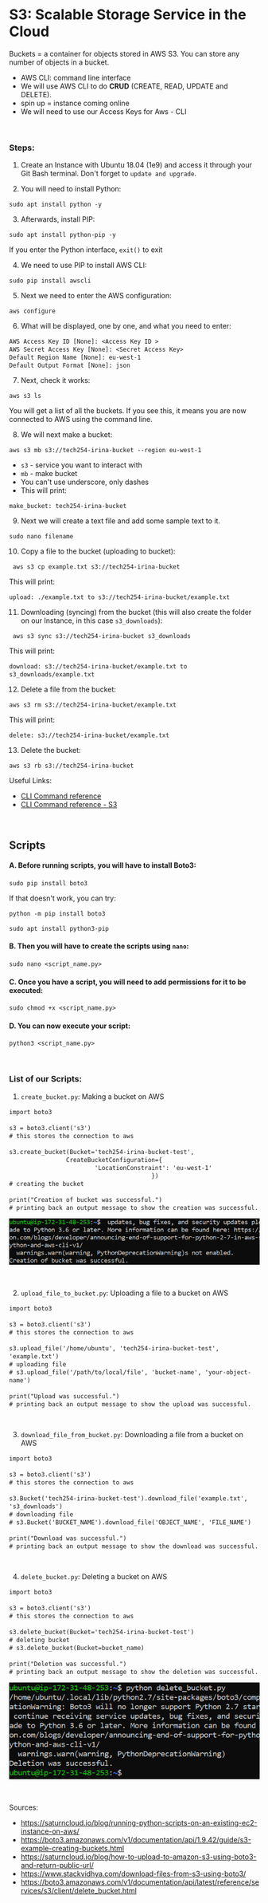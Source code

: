 # S3: Scalable Storage Service in the Cloud

Buckets = a container for objects stored in AWS S3. You can store any number of objects in a bucket.

* AWS CLI: command line interface
* We will use AWS CLI to do **CRUD** (CREATE, READ, UPDATE and DELETE).
* spin up = instance coming online
* We will need to use our Access Keys for Aws - CLI 

<br>

### Steps:
1. Create an Instance with Ubuntu 18.04 (1e9) and access it through your Git Bash terminal. Don't forget to `update and upgrade`.

2. You will need to install Python: 
```
sudo apt install python -y
```

3. Afterwards, install PIP:
```
sudo apt install python-pip -y
```

If you enter the Python interface, `exit()` to exit 

4. We need to use PIP to install AWS CLI:
```
sudo pip install awscli
```

5. Next we need to enter the AWS configuration:
```
aws configure
```

6. What will be displayed, one by one, and what you need to enter:
```
AWS Access Key ID [None]: <Access Key ID >
AWS Secret Access Key [None]: <Secret Access Key>
Default Region Name [None]: eu-west-1
Default Output Format [None]: json
```

7. Next, check it works:
```
aws s3 ls
```
You will get a list of all the buckets. If you see this, it means you are now connected to AWS using the command line.

8. We will next make a bucket:
```
aws s3 mb s3://tech254-irina-bucket --region eu-west-1
```

* `s3` - service you want to interact with
* `mb` - make bucket
* You can't use underscore, only dashes
* This will print:
```
make_bucket: tech254-irina-bucket
```

9. Next we will create a text file and add some sample text to it.
```
sudo nano filename
```

10. Copy a file to the bucket (uploading to bucket):
```
 aws s3 cp example.txt s3://tech254-irina-bucket 
```
This will print:
```
upload: ./example.txt to s3://tech254-irina-bucket/example.txt
```

11. Downloading (syncing) from the bucket (this will also create the folder on our Instance, in this case `s3_downloads`):
```
 aws s3 sync s3://tech254-irina-bucket s3_downloads
```

This will print:
```
download: s3://tech254-irina-bucket/example.txt to s3_downloads/example.txt
```

12. Delete a file from the bucket:
```
aws s3 rm s3://tech254-irina-bucket/example.txt
```

This will print:
```
delete: s3://tech254-irina-bucket/example.txt
```

13. Delete the bucket:

```
aws s3 rb s3://tech254-irina-bucket
```

Useful Links:
- [CLI Command reference](https://docs.aws.amazon.com/cli/latest/)
- [CLI Command reference - S3](https://docs.aws.amazon.com/cli/latest/reference/s3/)



<br>

## Scripts

#### A. Before running scripts, you will have to install Boto3:
```
sudo pip install boto3
```
If that doesn't work, you can try:

```
python -m pip install boto3
```

```
sudo apt install python3-pip
```

#### B. Then you will have to create the scripts using `nano`:
```
sudo nano <script_name.py>
```

#### C. Once you have a script, you will need to add permissions for it to be executed:
```
sudo chmod +x <script_name.py>
```

#### D. You can now execute your script:
```
python3 <script_name.py>
```
<br>

### List of our Scripts:

1. `create_bucket.py`: Making a bucket on AWS
```
import boto3

s3 = boto3.client('s3')
# this stores the connection to aws

s3.create_bucket(Bucket='tech254-irina-bucket-test',
                CreateBucketConfiguration={
                        'LocationConstraint': 'eu-west-1'
                                        })
# creating the bucket

print("Creation of bucket was successful.")
# printing back an output message to show the creation was successful.
```

![AltText](Images/creation_successful.png)

<br>

2. `upload_file_to_bucket.py`: Uploading a file to a bucket on AWS
```
import boto3

s3 = boto3.client('s3')
# this stores the connection to aws

s3.upload_file('/home/ubuntu', 'tech254-irina-bucket-test', 'example.txt')
# uploading file
# s3.upload_file('/path/to/local/file', 'bucket-name', 'your-object-name')

print("Upload was successful.")
# printing back an output message to show the upload was successful.
```

<br>

3. `download_file_from_bucket.py`: Downloading a file from a bucket on AWS
```
import boto3

s3 = boto3.client('s3')
# this stores the connection to aws

s3.Bucket('tech254-irina-bucket-test').download_file('example.txt', 's3_downloads')
# downloading file
# s3.Bucket('BUCKET_NAME').download_file('OBJECT_NAME', 'FILE_NAME')

print("Download was successful.")
# printing back an output message to show the download was successful.

```

<br>

4. `delete_bucket.py`: Deleting a bucket on AWS
```
import boto3

s3 = boto3.client('s3')
# this stores the connection to aws

s3.delete_bucket(Bucket='tech254-irina-bucket-test')
# deleting bucket
# s3.delete_bucket(Bucket=bucket_name)

print("Deletion was successful.")
# printing back an output message to show the deletion was successful.
```
![AltText](Images/deletion_successful.png)

<br>

Sources:

- https://saturncloud.io/blog/running-python-scripts-on-an-existing-ec2-instance-on-aws/
- https://boto3.amazonaws.com/v1/documentation/api/1.9.42/guide/s3-example-creating-buckets.html
- https://saturncloud.io/blog/how-to-upload-to-amazon-s3-using-boto3-and-return-public-url/
- https://www.stackvidhya.com/download-files-from-s3-using-boto3/
- https://boto3.amazonaws.com/v1/documentation/api/latest/reference/services/s3/client/delete_bucket.html
